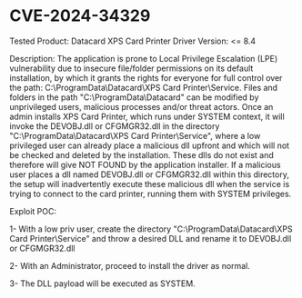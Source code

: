 # CVE-2024-34329
Tested Product: Datacard XPS Card Printer Driver Version: <= 8.4

Description: The application is prone to Local Privilege Escalation (LPE) vulnerability due to insecure file/folder permissions on its default installation, by which it grants the rights for everyone for full control over the path: C:\ProgramData\Datacard\XPS Card Printer\Service. Files and folders in the path "C:\ProgramData\Datacard" can be modified by unprivileged users, malicious processes and/or threat actors. Once an admin installs XPS Card Printer, which runs under SYSTEM context, it will invoke the DEVOBJ.dll or CFGMGR32.dll in the directory "C:\ProgramData\Datacard\XPS Card Printer\Service", where a low privileged user can already place a malicious dll upfront and which will not be checked and deleted by the installation. These dlls do not exist and therefore will give NOT FOUND by the application installer. If a malicious user places a dll named DEVOBJ.dll or CFGMGR32.dll within this directory, the setup will inadvertently execute these malicious dll when the service is trying to connect to the card printer, running them with SYSTEM privileges.

Exploit POC:

1- With a low priv user, create the directory "C:\ProgramData\Datacard\XPS Card Printer\Service" and throw a desired DLL and rename it to DEVOBJ.dll or CFGMGR32.dll

2- With an Administrator, proceed to install the driver as normal.

3- The DLL payload will be executed as SYSTEM.
